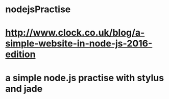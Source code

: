 # nodejsPractise
# http://www.clock.co.uk/blog/a-simple-website-in-node-js-2016-edition
# a simple node.js practise with stylus and jade